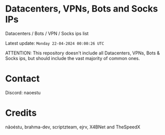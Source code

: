 # Datacenters, VPNs, Bots and Socks IPs
 
Datacenters / Bots / VPN / Socks ips list

Latest update: `Monday 22-04-2024 00:00:26 UTC` 

ATTENTION: This repository doesn't include all Datacenters, VPNs, Bots & Socks ips, 
but should include the vast majority of common ones.

# Contact
Discord: naoestu

# Credits
nãoéstu, brahma-dev, scriptzteam, ejrv, X4BNet and TheSpeedX
